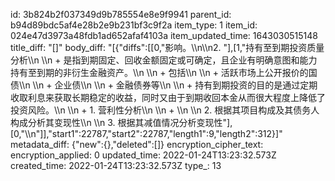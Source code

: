id: 3b824b2f037349d9b785554e8e9f9941
parent_id: b94d89bdc5af4e28b2e9b231bf3c9f2a
item_type: 1
item_id: 024e47d3973a48fdb1ad652afaf4103a
item_updated_time: 1643030515148
title_diff: "[]"
body_diff: "[{\"diffs\":[[0,\"影响。\\\n\\\n2. \"],[1,\"持有至到期投资质量分析\\\n   \\\n   + 是指到期固定、回收金额固定或可确定，且企业有明确意图和能力持有至到期的非衍生金融资产。\\\n   \\\n   + 包括\\\n     \\\n     + 活跃市场上公开报价的国债\\\n     \\\n     + 企业债\\\n     \\\n     + 金融债券等\\\n   \\\n   + 持有到期投资的目的是通过定期收取利息来获取长期稳定的收益，同时又由于到期收回本金从而很大程度上降低了投资风险。\\\n   \\\n   + 1. 营利性分析\\\n        \\\n        + \\\n     \\\n     2. 根据其项目构成及其债务人构成分析其变现性\\\n     \\\n     3. 根据其减值情况分析变现性\"],[0,\"\\\n\"]],\"start1\":22787,\"start2\":22787,\"length1\":9,\"length2\":312}]"
metadata_diff: {"new":{},"deleted":[]}
encryption_cipher_text: 
encryption_applied: 0
updated_time: 2022-01-24T13:23:32.573Z
created_time: 2022-01-24T13:23:32.573Z
type_: 13